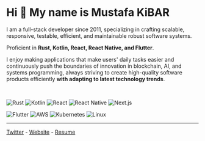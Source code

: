 <h1>Hi 👋 My name is Mustafa KiBAR</h1>

I am a full-stack developer since 2011, specializing in crafting scalable, responsive, testable, efficient, and maintainable robust software systems. 

Proficient in **Rust, Kotlin, React, React Native, and Flutter**.

I enjoy making applications that make users' daily tasks easier and continuously push the boundaries of innovation in blockchain, AI, and systems programming, always striving to create high-quality software products efficiently **with adapting to latest technology trends**.

<br/>

![Rust](https://img.shields.io/badge/Rust-000000?style=for-the-badge&logo=rust&logoColor=white)
![Kotlin](https://img.shields.io/badge/Kotlin-000000?style=for-the-badge&logo=kotlin&logoColor=white)
![React](https://img.shields.io/badge/React-000000?style=for-the-badge&logo=react&logoColor=white)
![React Native](https://img.shields.io/badge/React_Native-000000?style=for-the-badge&logo=react&logoColor=white)
![Next.js](https://img.shields.io/badge/next%20js-000000?style=for-the-badge&logo=nextdotjs&logoColor=white)


![Flutter](https://img.shields.io/badge/Flutter-000000?style=for-the-badge&logo=flutter&logoColor=white)
![AWS](https://img.shields.io/badge/Amazon_AWS-000000?style=for-the-badge&logo=amazonaws&logoColor=white)
![Kubernetes](https://img.shields.io/badge/kubernetes-000000.svg?&style=for-the-badge&logo=kubernetes&logoColor=white)
![Linux](https://img.shields.io/badge/Linux-000000?style=for-the-badge&logo=linux&logoColor=white)



___
[Twitter](https://twitter.com/kibarpro) - [Website](https://kibar.pro) - [Resume](https://kibar.pro/resume)
